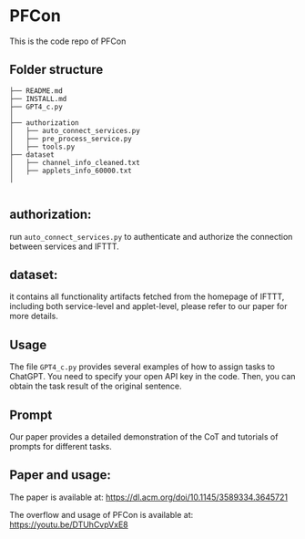 # PFCon
This is the code repo of PFCon

## Folder structure
```
├── README.md
├── INSTALL.md
├── GPT4_c.py
│
├── authorization
│	├── auto_connect_services.py
│	├── pre_process_service.py
│	├── tools.py
├── dataset
│	├── channel_info_cleaned.txt
│	├── applets_info_60000.txt
│


```

## authorization:
run `auto_connect_services.py` to authenticate and authorize the connection between services and IFTTT.

## dataset:
it contains all functionality artifacts fetched from the homepage of IFTTT, including both service-level and applet-level, please refer to our paper for more details.

## Usage
The file `GPT4_c.py` provides several examples of how to assign tasks to  ChatGPT. You need to specify your open API key in the code. Then, you can obtain the task result of the original sentence.

## Prompt
Our paper provides a detailed demonstration of the CoT and tutorials of prompts for different tasks.

## Paper and usage:
The paper is available at: https://dl.acm.org/doi/10.1145/3589334.3645721

The overflow and usage of PFCon is available at: https://youtu.be/DTUhCvpVxE8
